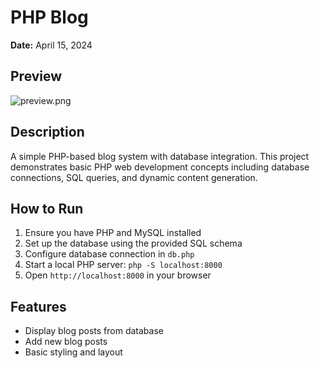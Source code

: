 # PHP Blog

**Date:** April 15, 2024

## Preview
![preview.png](preview.png)

## Description
A simple PHP-based blog system with database integration. This project demonstrates basic PHP web development concepts including database connections, SQL queries, and dynamic content generation.

## How to Run
1. Ensure you have PHP and MySQL installed
2. Set up the database using the provided SQL schema
3. Configure database connection in `db.php`
4. Start a local PHP server: `php -S localhost:8000`
5. Open `http://localhost:8000` in your browser

## Features
- Display blog posts from database
- Add new blog posts
- Basic styling and layout 